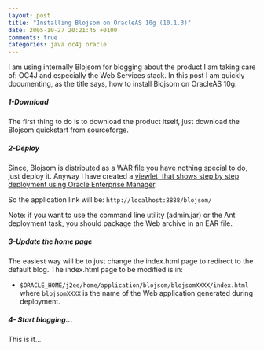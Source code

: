 ```yaml
---
layout: post
title: "Installing Blojsom on OracleAS 10g (10.1.3)"
date: 2005-10-27 20:21:45 +0100
comments: true
categories: java oc4j oracle
---
```

I am using internally Blojsom for blogging about the product I am
taking care of: OC4J and especially the Web Services stack. In this
post I am quickly documenting, as the title says, how to install
Blojsom on OracleAS 10g.

##### 1-Download

The first thing to do is to download the product itself, just download the Blojsom quickstart from sourceforge.

##### 2-Deploy

Since, Blojsom is distributed as a WAR file you have nothing special to do, just deploy it. Anyway I have created a [viewlet &nbsp;that shows step by step deployment using Oracle Enterprise Manager](http://www.grallandco.com/blog/archives/viewlet/blojsom-install.swf).

So the application link will be: `http://localhost:8888/blojsom/`

Note: if you want to use the command line utility (admin.jar) or the
Ant deployment task, you should package the Web archive in an EAR file.

##### 3-Update the home page

The easiest way will be to just change the index.html page to redirect
to the default blog. The index.html page to be modified is in:

*  `$ORACLE_HOME/j2ee/home/application/blojsom/blojsomXXXX/index.html`
where `blojsomXXXX` is the name of the Web application generated during deployment.

##### 4- Start blogging...

This is it...
